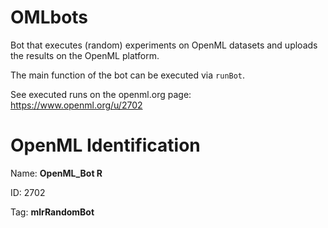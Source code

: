 # OMLbots

Bot that executes (random) experiments on OpenML datasets and uploads the results on the OpenML platform. 

The main function of the bot can be executed via `runBot`. 

See executed runs on the openml.org page: https://www.openml.org/u/2702

# OpenML Identification

Name: **OpenML_Bot R**

ID: 2702

Tag: **mlrRandomBot**
